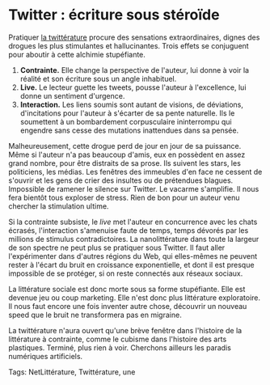 # Twitter : écriture sous stéroïde

Pratiquer [la twittérature](/la-quatrieme-theorie/la-quatrieme-theorie-liens/) procure des sensations extraordinaires, dignes des drogues les plus stimulantes et hallucinantes. Trois effets se conjuguent pour aboutir à cette alchimie stupéfiante.

1. **Contrainte.** Elle change la perspective de l'auteur, lui donne à voir la réalité et son écriture sous un angle inhabituel.
2. **Live.** Le lecteur guette les tweets, pousse l'auteur à l'excellence, lui donne un sentiment d'urgence.
3. **Interaction.** Les liens soumis sont autant de visions, de déviations, d'incitations pour l'auteur à s'écarter de sa pente naturelle. Ils le soumettent à un bombardement corpusculaire ininterrompu qui engendre sans cesse des mutations inattendues dans sa pensée.

Malheureusement, cette drogue perd de jour en jour de sa puissance. Même si l'auteur n'a pas beaucoup d'amis, eux en possèdent en assez grand nombre, pour être distraits de sa prose. Ils suivent les stars, les politiciens, les médias. Les fenêtres des immeubles d'en face ne cessent de s'ouvrir et les gens de crier des insultes ou de prétendues blagues. Impossible de ramener le silence sur Twitter. Le vacarme s'amplifie. Il nous fera bientôt tous exploser de stress. Rien de bon pour un auteur venu chercher la stimulation ultime.

Si la contrainte subsiste, le *live* met l'auteur en concurrence avec les chats écrasés, l'interaction s'amenuise faute de temps, temps dévorés par les millions de stimulus contradictoires. La nanolittérature dans toute la largeur de son spectre ne peut plus se pratiquer sous Twitter. Il faut aller l'expérimenter dans d'autres régions du Web, qui elles-mêmes ne peuvent rester à l'écart du bruit en croissance exponentielle, et dont il est presque impossible de se protéger, si on reste connectés aux réseaux sociaux.

La littérature sociale est donc morte sous sa forme stupéfiante. Elle est devenue jeu ou coup marketing. Elle n'est donc plus littérature exploratoire. Il nous faut encore une fois inventer autre chose, découvrir un nouveau speed que le bruit ne transformera pas en migraine.

La twittérature n'aura ouvert qu'une brève fenêtre dans l'histoire de la littérature à contrainte, comme le cubisme dans l'histoire des arts plastiques. Terminé, plus rien à voir. Cherchons ailleurs les paradis numériques artificiels.

Tags: NetLittérature, Twittérature, une